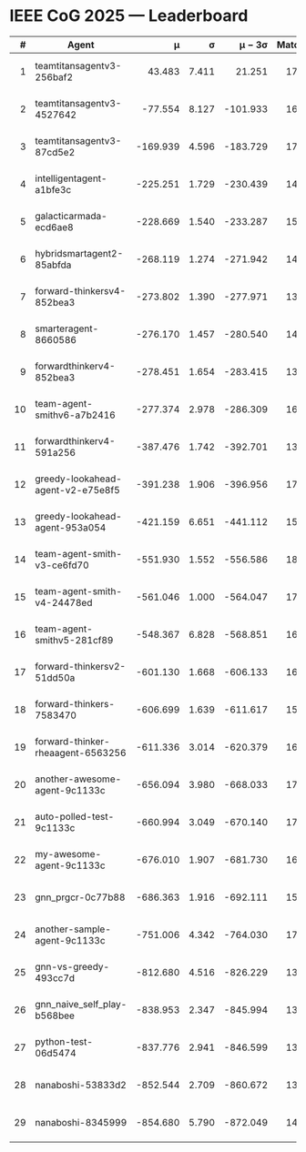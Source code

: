 # IEEE CoG 2025 — Leaderboard

| # | Agent | μ | σ | μ − 3σ | Matches | Updated |
|---:|---|---:|---:|---:|---:|---|
| 1 | teamtitansagentv3-256baf2 | 43.483 | 7.411 | 21.251 | 17176 | 2025-08-23 23:08 |
| 2 | teamtitansagentv3-4527642 | -77.554 | 8.127 | -101.933 | 16650 | 2025-08-23 23:08 |
| 3 | teamtitansagentv3-87cd5e2 | -169.939 | 4.596 | -183.729 | 17826 | 2025-08-23 23:08 |
| 4 | intelligentagent-a1bfe3c | -225.251 | 1.729 | -230.439 | 14368 | 2025-08-23 23:08 |
| 5 | galacticarmada-ecd6ae8 | -228.669 | 1.540 | -233.287 | 15760 | 2025-08-23 23:08 |
| 6 | hybridsmartagent2-85abfda | -268.119 | 1.274 | -271.942 | 14386 | 2025-08-23 23:08 |
| 7 | forward-thinkersv4-852bea3 | -273.802 | 1.390 | -277.971 | 13649 | 2025-08-23 23:08 |
| 8 | smarteragent-8660586 | -276.170 | 1.457 | -280.540 | 14326 | 2025-08-23 23:08 |
| 9 | forwardthinkerv4-852bea3 | -278.451 | 1.654 | -283.415 | 13861 | 2025-08-23 23:08 |
| 10 | team-agent-smithv6-a7b2416 | -277.374 | 2.978 | -286.309 | 16900 | 2025-08-23 23:08 |
| 11 | forwardthinkerv4-591a256 | -387.476 | 1.742 | -392.701 | 13994 | 2025-08-23 23:08 |
| 12 | greedy-lookahead-agent-v2-e75e8f5 | -391.238 | 1.906 | -396.956 | 17010 | 2025-08-23 23:08 |
| 13 | greedy-lookahead-agent-953a054 | -421.159 | 6.651 | -441.112 | 15870 | 2025-08-23 23:08 |
| 14 | team-agent-smith-v3-ce6fd70 | -551.930 | 1.552 | -556.586 | 18042 | 2025-08-23 23:08 |
| 15 | team-agent-smith-v4-24478ed | -561.046 | 1.000 | -564.047 | 17362 | 2025-08-23 23:08 |
| 16 | team-agent-smithv5-281cf89 | -548.367 | 6.828 | -568.851 | 16660 | 2025-08-23 23:08 |
| 17 | forward-thinkersv2-51dd50a | -601.130 | 1.668 | -606.133 | 16268 | 2025-08-23 23:08 |
| 18 | forward-thinkers-7583470 | -606.699 | 1.639 | -611.617 | 15620 | 2025-08-23 23:08 |
| 19 | forward-thinker-rheaagent-6563256 | -611.336 | 3.014 | -620.379 | 16128 | 2025-08-23 23:08 |
| 20 | another-awesome-agent-9c1133c | -656.094 | 3.980 | -668.033 | 17680 | 2025-08-23 23:08 |
| 21 | auto-polled-test-9c1133c | -660.994 | 3.049 | -670.140 | 17480 | 2025-08-23 23:08 |
| 22 | my-awesome-agent-9c1133c | -676.010 | 1.907 | -681.730 | 16960 | 2025-08-23 23:08 |
| 23 | gnn_prgcr-0c77b88 | -686.363 | 1.916 | -692.111 | 15240 | 2025-08-23 23:08 |
| 24 | another-sample-agent-9c1133c | -751.006 | 4.342 | -764.030 | 17020 | 2025-08-23 23:08 |
| 25 | gnn-vs-greedy-493cc7d | -812.680 | 4.516 | -826.229 | 13580 | 2025-08-23 23:08 |
| 26 | gnn_naive_self_play-b568bee | -838.953 | 2.347 | -845.994 | 13540 | 2025-08-23 23:08 |
| 27 | python-test-06d5474 | -837.776 | 2.941 | -846.599 | 13630 | 2025-08-23 23:08 |
| 28 | nanaboshi-53833d2 | -852.544 | 2.709 | -860.672 | 13120 | 2025-08-23 23:08 |
| 29 | nanaboshi-8345999 | -854.680 | 5.790 | -872.049 | 14130 | 2025-08-23 23:08 |
